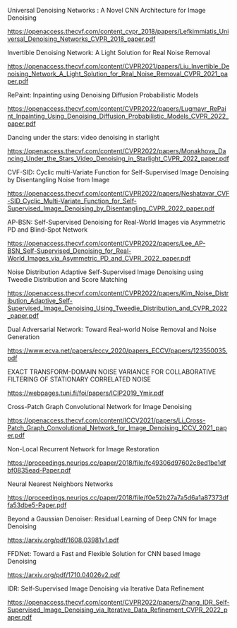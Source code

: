 Universal Denoising Networks : A Novel CNN Architecture for Image Denoising

https://openaccess.thecvf.com/content_cvpr_2018/papers/Lefkimmiatis_Universal_Denoising_Networks_CVPR_2018_paper.pdf

Invertible Denoising Network: A Light Solution for Real Noise Removal

https://openaccess.thecvf.com/content/CVPR2021/papers/Liu_Invertible_Denoising_Network_A_Light_Solution_for_Real_Noise_Removal_CVPR_2021_paper.pdf

RePaint: Inpainting using Denoising Diffusion Probabilistic Models

https://openaccess.thecvf.com/content/CVPR2022/papers/Lugmayr_RePaint_Inpainting_Using_Denoising_Diffusion_Probabilistic_Models_CVPR_2022_paper.pdf

Dancing under the stars: video denoising in starlight

https://openaccess.thecvf.com/content/CVPR2022/papers/Monakhova_Dancing_Under_the_Stars_Video_Denoising_in_Starlight_CVPR_2022_paper.pdf

CVF-SID: Cyclic multi-Variate Function for Self-Supervised Image Denoising by Disentangling Noise from Image

https://openaccess.thecvf.com/content/CVPR2022/papers/Neshatavar_CVF-SID_Cyclic_Multi-Variate_Function_for_Self-Supervised_Image_Denoising_by_Disentangling_CVPR_2022_paper.pdf

AP-BSN: Self-Supervised Denoising for Real-World Images via Asymmetric PD and Blind-Spot Network

https://openaccess.thecvf.com/content/CVPR2022/papers/Lee_AP-BSN_Self-Supervised_Denoising_for_Real-World_Images_via_Asymmetric_PD_and_CVPR_2022_paper.pdf

Noise Distribution Adaptive Self-Supervised Image Denoising using Tweedie Distribution and Score Matching

https://openaccess.thecvf.com/content/CVPR2022/papers/Kim_Noise_Distribution_Adaptive_Self-Supervised_Image_Denoising_Using_Tweedie_Distribution_and_CVPR_2022_paper.pdf

Dual Adversarial Network: Toward Real-world Noise Removal and Noise Generation

https://www.ecva.net/papers/eccv_2020/papers_ECCV/papers/123550035.pdf

EXACT TRANSFORM-DOMAIN NOISE VARIANCE FOR COLLABORATIVE FILTERING OF STATIONARY CORRELATED NOISE

https://webpages.tuni.fi/foi/papers/ICIP2019_Ymir.pdf

Cross-Patch Graph Convolutional Network for Image Denoising

https://openaccess.thecvf.com/content/ICCV2021/papers/Li_Cross-Patch_Graph_Convolutional_Network_for_Image_Denoising_ICCV_2021_paper.pdf

Non-Local Recurrent Network for Image Restoration

https://proceedings.neurips.cc/paper/2018/file/fc49306d97602c8ed1be1dfbf0835ead-Paper.pdf

Neural Nearest Neighbors Networks

https://proceedings.neurips.cc/paper/2018/file/f0e52b27a7a5d6a1a87373dffa53dbe5-Paper.pdf

Beyond a Gaussian Denoiser: Residual Learning of Deep CNN for Image Denoising

https://arxiv.org/pdf/1608.03981v1.pdf

FFDNet: Toward a Fast and Flexible Solution for CNN based Image Denoising

https://arxiv.org/pdf/1710.04026v2.pdf

IDR: Self-Supervised Image Denoising via Iterative Data Refinement

https://openaccess.thecvf.com/content/CVPR2022/papers/Zhang_IDR_Self-Supervised_Image_Denoising_via_Iterative_Data_Refinement_CVPR_2022_paper.pdf
